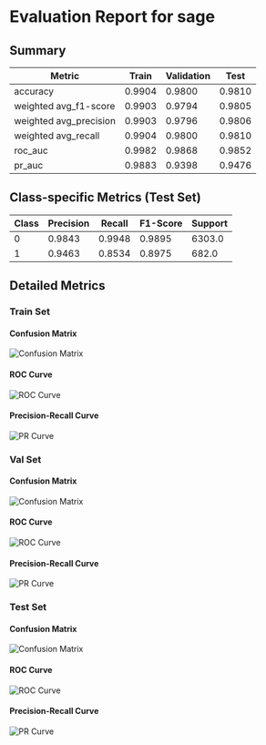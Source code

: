 # Evaluation Report for sage

## Summary

| Metric | Train | Validation | Test |
|--------|-------|------------|------|
| accuracy | 0.9904 | 0.9800 | 0.9810 |
| weighted avg_f1-score | 0.9903 | 0.9794 | 0.9805 |
| weighted avg_precision | 0.9903 | 0.9796 | 0.9806 |
| weighted avg_recall | 0.9904 | 0.9800 | 0.9810 |
| roc_auc | 0.9982 | 0.9868 | 0.9852 |
| pr_auc | 0.9883 | 0.9398 | 0.9476 |

## Class-specific Metrics (Test Set)

| Class | Precision | Recall | F1-Score | Support |
|-------|-----------|--------|----------|--------|
| 0 | 0.9843 | 0.9948 | 0.9895 | 6303.0 |
| 1 | 0.9463 | 0.8534 | 0.8975 | 682.0 |

## Detailed Metrics

### Train Set

#### Confusion Matrix

![Confusion Matrix](figures/train_confusion_matrix.png)

#### ROC Curve

![ROC Curve](figures/train_roc_curve.png)

#### Precision-Recall Curve

![PR Curve](figures/train_pr_curve.png)

### Val Set

#### Confusion Matrix

![Confusion Matrix](figures/val_confusion_matrix.png)

#### ROC Curve

![ROC Curve](figures/val_roc_curve.png)

#### Precision-Recall Curve

![PR Curve](figures/val_pr_curve.png)

### Test Set

#### Confusion Matrix

![Confusion Matrix](figures/test_confusion_matrix.png)

#### ROC Curve

![ROC Curve](figures/test_roc_curve.png)

#### Precision-Recall Curve

![PR Curve](figures/test_pr_curve.png)

